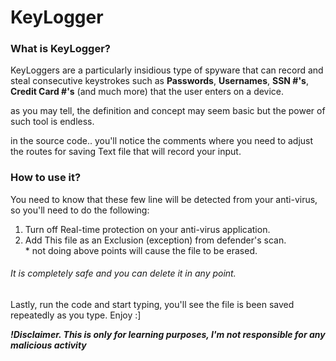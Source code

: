 # KeyLogger
<h3>What is KeyLogger?</h3>
<p>KeyLoggers are a particularly insidious type of spyware that can record and steal consecutive keystrokes such as <b>Passwords</b>, <b>Usernames</b>, <b>SSN #'s</b>, <b>Credit Card #'s</b> (and much more) that the user enters on a device.</p>
as you may tell, the definition and concept may seem basic but the power of such tool is endless.

in the source code.. you'll notice the comments where you need to adjust the routes for saving Text file that will record your input.

<h3>How to use it?</h3>
<p>You need to know that these few line will be detected from your anti-virus, so you'll need to do the following:</p>
<ol>
  <li>
    Turn off Real-time protection on your anti-virus application.
  </li>
  <li>
    Add This file as an Exclusion (exception) from defender's scan.
  </li>
  * not doing above points will cause the file to be erased.
</ol>
<h6>It is completely safe and you can delete it in any point.</h6>

Lastly, run the code and start typing, you'll see the file is been saved repeatedly as you type. Enjoy :]
<p><b><i>!Disclaimer. This is only for learning purposes, I'm not responsible for any malicious activity</i></b></p>
